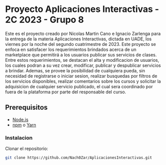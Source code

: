 # Proyecto Aplicaciones Interactivas - 2C 2023 - Grupo 8

Este es el proyecto creado por Nicolas Martin Cano e Ignacio Zarlenga para la entrega de la materia Aplicaciones Interactivas, dictada en UADE, los viernes por la noche del segundo cuatrimestre de 2023. Este proyecto se enfoca en satisfacer los requerimientos brindados acerca de un marketplace que permitirá a los usuarios publicar sus servicios de clases.  Entre estos requerimientos, se destacan el alta y modificacion de usuarios, los cuales podran a su vez crear, modificar, publicar y despublicar servicios a brindar. Ademas, se provee la posibilidad de cualquiera pueda, sin necesidad de registrarse o iniciar sesion, realizar busquedas por filtros de los servicios disponibles, realizar comentarios sobre los cursos y solicitar la adquisicion de cualquier servicio publicado, el cual sera coordinado por fuera de la plataforma por parte del responsable del curso.

## Prerequisitos

- [Node.js](https://nodejs.org/)
- [npm](https://www.npmjs.com/) o [Yarn](https://yarnpkg.com/)

### Instalacion

Clonar el repositorio:

   ```bash
   git clone https://github.com/Nach0Zar/AplicacionesInteractivas.git